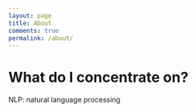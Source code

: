 ```yaml
---
layout: page
title: About
comments: true
permalink: /about/
---
```


# What do I concentrate on?
NLP: natural language processing